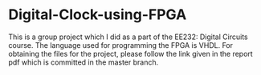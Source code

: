 # Digital-Clock-using-FPGA
This is a group project which I did as a part of the EE232: Digital Circuits course. The language used for programming the FPGA is VHDL.
For obtaining the files for the project, please follow the link given in the report pdf which is committed in the master branch. 
